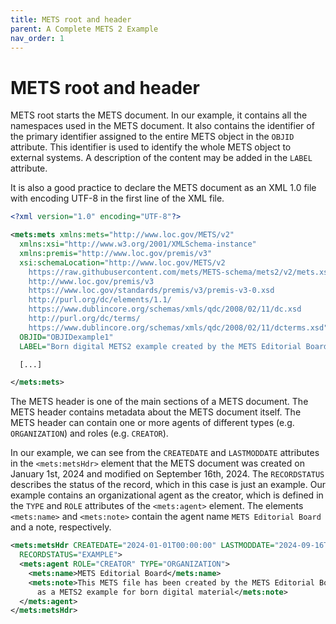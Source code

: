 ```yaml
---
title: METS root and header
parent: A Complete METS 2 Example
nav_order: 1
---
```

# METS root and header

METS root starts the METS document. In our example, it contains all the namespaces used in the METS document. It also contains the identifier of the primary identifier assigned to the entire METS object in the `OBJID` attribute. This identifier is used to identify the whole METS object to external systems. A description of the content may be added in the `LABEL` attribute.

It is also a good practice to declare the METS document as an XML 1.0 file with encoding UTF-8 in the first line of the XML file.

```xml
<?xml version="1.0" encoding="UTF-8"?>

<mets:mets xmlns:mets="http://www.loc.gov/METS/v2"
  xmlns:xsi="http://www.w3.org/2001/XMLSchema-instance"
  xmlns:premis="http://www.loc.gov/premis/v3"
  xsi:schemaLocation="http://www.loc.gov/METS/v2
    https://raw.githubusercontent.com/mets/METS-schema/mets2/v2/mets.xsd
    http://www.loc.gov/premis/v3
    https://www.loc.gov/standards/premis/v3/premis-v3-0.xsd
    http://purl.org/dc/elements/1.1/
    https://www.dublincore.org/schemas/xmls/qdc/2008/02/11/dc.xsd
    http://purl.org/dc/terms/
    https://www.dublincore.org/schemas/xmls/qdc/2008/02/11/dcterms.xsd"
  OBJID="OBJIDexample1"
  LABEL="Born digital METS2 example created by the METS Editorial Board">

  [...]

</mets:mets>
```

The METS header is one of the main sections of a METS document. The METS header contains metadata about the METS document itself. The METS header can contain one or more agents of different types (e.g. `ORGANIZATION`) and roles (e.g. `CREATOR`).

In our example, we can see from the `CREATEDATE` and `LASTMODDATE` attributes in the `<mets:metsHdr>` element that the METS document was created on January 1st, 2024 and modified on September 16th, 2024. The `RECORDSTATUS` describes the status of the record, which in this case is just an example. Our example contains an organizational agent as the creator, which is defined in the `TYPE` and `ROLE` attributes of the `<mets:agent>` element. The elements `<mets:name>` and `<mets:note>` contain the agent name `METS Editorial Board` and a note, respectively.

```xml
<mets:metsHdr CREATEDATE="2024-01-01T00:00:00" LASTMODDATE="2024-09-16T00:00:00"
  RECORDSTATUS="EXAMPLE">
  <mets:agent ROLE="CREATOR" TYPE="ORGANIZATION">
    <mets:name>METS Editorial Board</mets:name>
    <mets:note>This METS file has been created by the METS Editorial Board
      as a METS2 example for born digital material</mets:note>
  </mets:agent>
</mets:metsHdr>
```
